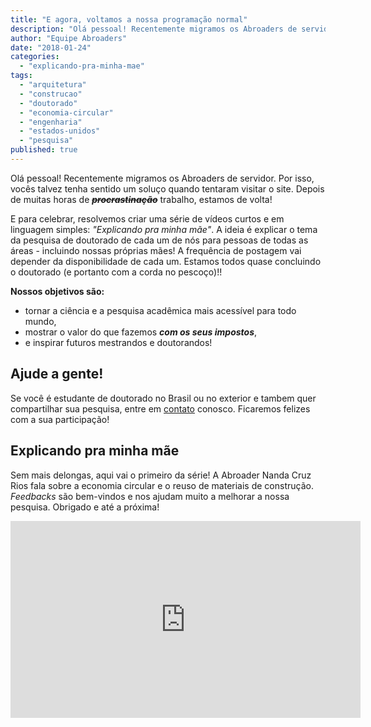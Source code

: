 ```yaml
---
title: "E agora, voltamos a nossa programação normal"
description: "Olá pessoal! Recentemente migramos os Abroaders de servidor. Por isso, vocês talvez tenha sentido um soluço quando tentaram visitar o site. Depois de muitas horas de procrastinação trabalho, estamos de volta! E para celebrar, resolvemos criar uma série de vídeos curtos e em linguagem simples: Explicando pra minha mãe. A ideia é explicar o tema da pesquisa de doutorado de cada um de nós para pessoas de todas as áreas - incluindo nossas próprias mães! A frequência de postagem vai depender da disponibilidade de cada um. Estamos todos quase concluindo o doutorado (e portanto com a corda no pescoço)!!"
author: "Equipe Abroaders"
date: "2018-01-24"
categories: 
  - "explicando-pra-minha-mae"
tags: 
  - "arquitetura"
  - "construcao"
  - "doutorado"
  - "economia-circular"
  - "engenharia"
  - "estados-unidos"
  - "pesquisa"
published: true
---
```


Olá pessoal! Recentemente migramos os Abroaders de servidor. Por isso, vocês talvez tenha sentido um soluço quando tentaram visitar o site. Depois de muitas horas de ~~**_procrastinação_**~~ trabalho, estamos de volta!

E para celebrar, resolvemos criar uma série de vídeos curtos e em linguagem simples: _"Explicando pra minha mãe"_. A ideia é explicar o tema da pesquisa de doutorado de cada um de nós para pessoas de todas as áreas - incluindo nossas próprias mães! A frequência de postagem vai depender da disponibilidade de cada um. Estamos todos quase concluindo o doutorado (e portanto com a corda no pescoço)!!

**Nossos objetivos são:**

- tornar a ciência e a pesquisa acadêmica mais acessível para todo mundo,
- mostrar o valor do que fazemos _**com os seus impostos**_,
- e inspirar futuros mestrandos e doutorandos!

## Ajude a gente!

Se você é estudante de doutorado no Brasil ou no exterior e tambem quer compartilhar sua pesquisa, entre em [contato](/contato) conosco. Ficaremos felizes com a sua participação!

## Explicando pra minha mãe

Sem mais delongas, aqui vai o primeiro da série! A Abroader Nanda Cruz Rios fala sobre a economia circular e o reuso de materiais de construção. _Feedbacks_ são bem-vindos e nos ajudam muito a melhorar a nossa pesquisa. Obrigado e até a próxima!

<iframe width="560" height="315" src="https://www.youtube.com/embed/y6ryCS7vu-k" title="YouTube video player" frameborder="0" allow="accelerometer; autoplay; clipboard-write; encrypted-media; gyroscope; picture-in-picture" allowfullscreen></iframe>

